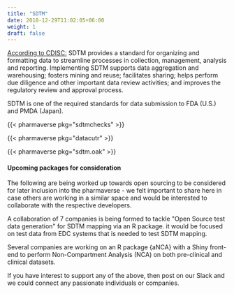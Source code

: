 ```yaml
---
title: "SDTM"
date: 2018-12-29T11:02:05+06:00
weight: 1
draft: false
---
```


[According to CDISC:](https://www.cdisc.org/standards/foundational/sdtm) SDTM provides a standard for organizing and formatting data to streamline processes in collection, management, analysis and reporting. Implementing SDTM supports data aggregation and warehousing; fosters mining and reuse; facilitates sharing; helps perform due diligence and other important data review activities; and improves the regulatory review and approval process. 

SDTM is one of the required standards for data submission to FDA (U.S.) and PMDA (Japan).

{{< pharmaverse pkg="sdtmchecks" >}}

{{< pharmaverse pkg="datacutr" >}}

{{< pharmaverse pkg="sdtm.oak" >}}

#### Upcoming packages for consideration

The following are being worked up towards open sourcing to be considered for later inclusion into the pharmaverse - we felt important to share here in case others are working in a similar space and would be interested to collaborate with the respective developers.

A collaboration of 7 companies is being formed to tackle "Open Source test data generation" for SDTM mapping via an R package. it would be focused on test data from EDC systems that is needed to test SDTM mapping.

Several companies are working on an R package {aNCA} with a Shiny front-end to perform Non-Compartment Analysis (NCA) on both pre-clinical and clinical datasets.

If you have interest to support any of the above, then post on our Slack and we could connect any passionate individuals or companies.
